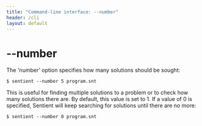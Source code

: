 ```yaml
---
title: "Command-line interface: --number"
header: /cli
layout: default
---
```

# \-\-number

The 'number' option specifies how many solutions should be sought:

```
$ sentient --number 5 program.snt
```

This is useful for finding multiple solutions to a problem or to check how many
solutions there are. By default, this value is set to 1. If a value of 0 is
specified, Sentient will keep searching for solutions until there are no more:

```
$ sentient --number 0 program.snt
```
